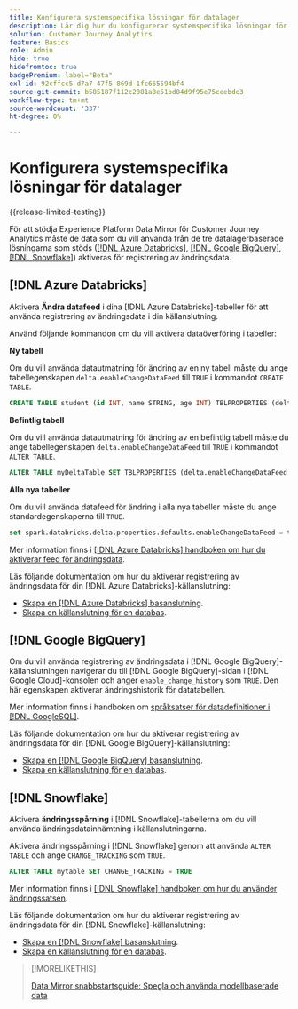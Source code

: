 ```yaml
---
title: Konfigurera systemspecifika lösningar för datalager
description: Lär dig hur du konfigurerar systemspecifika lösningar för datalager för Experience Platform Data Mirror för Customer Journey Analytics
solution: Customer Journey Analytics
feature: Basics
role: Admin
hide: true
hidefromtoc: true
badgePremium: label="Beta"
exl-id: 92cffcc5-d7a7-47f5-869d-1fc665594bf4
source-git-commit: b585187f112c2081a8e51bd84d9f95e75ceebdc3
workflow-type: tm+mt
source-wordcount: '337'
ht-degree: 0%

---
```


# Konfigurera systemspecifika lösningar för datalager

{{release-limited-testing}}

För att stödja Experience Platform Data Mirror för Customer Journey Analytics måste de data som du vill använda från de tre datalagerbaserade lösningarna som stöds ([[!DNL Azure Databricks]](#azure-databricks), [[!DNL Google BigQuery]](#google-bigquery), [[!DNL Snowflake]](#snowflake)) aktiveras för registrering av ändringsdata.


## [!DNL Azure Databricks]

Aktivera **Ändra datafeed** i dina [!DNL Azure Databricks]-tabeller för att använda registrering av ändringsdata i din källanslutning.

Använd följande kommandon om du vill aktivera dataöverföring i tabeller:

**Ny tabell**

Om du vill använda datautmatning för ändring av en ny tabell måste du ange tabellegenskapen `delta.enableChangeDataFeed` till `TRUE` i kommandot `CREATE TABLE`.

```sql
CREATE TABLE student (id INT, name STRING, age INT) TBLPROPERTIES (delta.enableChangeDataFeed = true)
```

**Befintlig tabell**

Om du vill använda datautmatning för ändring av en befintlig tabell måste du ange tabellegenskapen `delta.enableChangeDataFeed` till `TRUE` i kommandot `ALTER TABLE`.

```sql
ALTER TABLE myDeltaTable SET TBLPROPERTIES (delta.enableChangeDataFeed = true)
```

**Alla nya tabeller**

Om du vill använda datafeed för ändring i alla nya tabeller måste du ange standardegenskaperna till `TRUE`.

```sql
set spark.databricks.delta.properties.defaults.enableChangeDataFeed = true;
```

Mer information finns i [[!DNL Azure Databricks] handboken om hur du aktiverar feed för ändringsdata](https://docs.databricks.com/aws/en/delta/delta-change-data-feed#enable-change-data-feed).

Läs följande dokumentation om hur du aktiverar registrering av ändringsdata för din [!DNL Azure Databricks]-källanslutning:

* [Skapa en [!DNL Azure Databricks] basanslutning](https://experienceleague.adobe.com/en/docs/experience-platform/sources/api-tutorials/create/databases/databricks).
* [Skapa en källanslutning för en databas](https://experienceleague.adobe.com/en/docs/experience-platform/sources/api-tutorials/collect/database-nosql#create-a-source-connection).

## [!DNL Google BigQuery]

Om du vill använda registrering av ändringsdata i [!DNL Google BigQuery]-källanslutningen navigerar du till [!DNL Google BigQuery]-sidan i [!DNL Google Cloud]-konsolen och anger `enable_change_history` som `TRUE`. Den här egenskapen aktiverar ändringshistorik för datatabellen.

Mer information finns i handboken om [språksatser för datadefinitioner i  [!DNL GoogleSQL]](https://cloud.google.com/bigquery/docs/reference/standard-sql/data-definition-language#table_option_list).

Läs följande dokumentation om hur du aktiverar registrering av ändringsdata för din [!DNL Google BigQuery]-källanslutning:

* [Skapa en [!DNL Google BigQuery] basanslutning](https://experienceleague.adobe.com/en/docs/experience-platform/sources/api-tutorials/create/databases/bigquery).
* [Skapa en källanslutning för en databas](https://experienceleague.adobe.com/en/docs/experience-platform/sources/api-tutorials/collect/database-nosql#create-a-source-connection).

## [!DNL Snowflake]

Aktivera **ändringsspårning** i [!DNL Snowflake]-tabellerna om du vill använda ändringsdatainhämtning i källanslutningarna.

Aktivera ändringsspårning i [!DNL Snowflake] genom att använda `ALTER TABLE` och ange `CHANGE_TRACKING` som `TRUE`.

```sql
ALTER TABLE mytable SET CHANGE_TRACKING = TRUE
```

Mer information finns i [[!DNL Snowflake] handboken om hur du använder ändringssatsen](https://docs.snowflake.com/en/sql-reference/constructs/changes#usage-notes).

Läs följande dokumentation om hur du aktiverar registrering av ändringsdata för din [!DNL Snowflake]-källanslutning:

* [Skapa en [!DNL Snowflake] basanslutning](https://experienceleague.adobe.com/en/docs/experience-platform/sources/api-tutorials/create/databases/snowflake).
* [Skapa en källanslutning för en databas](https://experienceleague.adobe.com/en/docs/experience-platform/sources/api-tutorials/collect/database-nosql#create-a-source-connection).


>[!MORELIKETHIS]
>
>[Data Mirror snabbstartsguide: Spegla och använda modellbaserade data](model-based.md)
>
